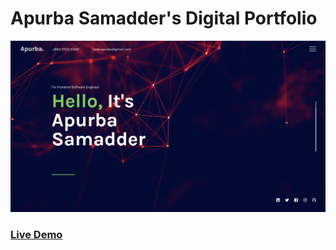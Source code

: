 # Apurba Samadder's Digital Portfolio

!["Apurba Samadder's Digital Portfolio"](cover.png?raw=true "Apurba Samadder's Digital Portfolio")

### [Live Demo](https://www.apurbadev.com)
